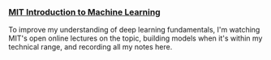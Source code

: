 ### [MIT Introduction to Machine Learning](https://www.youtube.com/watch?v=7sB052Pz0sQ&list=PLtBw6njQRU-rwp5__7C0oIVt26ZgjG9NI)

To improve my understanding of deep learning fundamentals, I'm watching MIT's open online lectures on the topic, building models when it's within my technical range, and recording all my notes here.